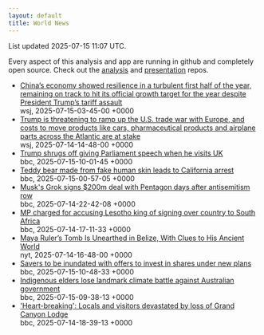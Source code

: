 ```yaml
---
layout: default
title: World News
---
```


<div markdown="0">
<div class="byline small text-muted">List updated <span class="datetime">2025-07-15 11:07 UTC</span>.</div>

<p>Every aspect of this analysis and app are running in github and completely open source. Check out the <a href="https://github.com/Castro-Media/Analysis">analysis</a> and <a href="https://github.com/Castro-Media/TopStoryReview.com">presentation</a> repos.</p>
<ul>
<li><a href='https://www.wsj.com/world/china/chinas-economy-slows-in-line-with-expectations-1c34e51f'>China&#8217;s economy showed resilience in a turbulent first half of the year, remaining on track to hit its official growth target for the year despite President Trump&#8217;s tariff assault</a><div class='byline small text-muted'>wsj, <span class="datetime">2025-07-15-03-45-00 +0000</span></div></li>
<li><a href='https://www.wsj.com/economy/trade/european-union-exports-tariffs-explained-64acab19'>Trump is threatening to ramp up the U.S. trade war with Europe, and costs to move products like cars, pharmaceutical products and airplane parts across the Atlantic are at stake</a><div class='byline small text-muted'>wsj, <span class="datetime">2025-07-14-14-48-00 +0000</span></div></li>
<li><a href='https://www.bbc.com/news/articles/cx2g1xexe7qo'>Trump shrugs off giving Parliament speech when he visits UK</a><div class='byline small text-muted'>bbc, <span class="datetime">2025-07-15-10-01-45 +0000</span></div></li>
<li><a href='https://www.bbc.com/news/articles/c9dg3909w0yo'>Teddy bear made from fake human skin leads to California arrest</a><div class='byline small text-muted'>bbc, <span class="datetime">2025-07-15-00-57-05 +0000</span></div></li>
<li><a href='https://www.bbc.com/news/articles/c628d9mre3go'>Musk's Grok signs $200m deal with Pentagon days after antisemitism row</a><div class='byline small text-muted'>bbc, <span class="datetime">2025-07-14-22-42-08 +0000</span></div></li>
<li><a href='https://www.bbc.com/news/articles/cp86pznd65ko'>MP charged for accusing Lesotho king of signing over country to South Africa</a><div class='byline small text-muted'>bbc, <span class="datetime">2025-07-14-17-11-33 +0000</span></div></li>
<li><a href='https://www.nytimes.com/2025/07/10/world/americas/maya-tomb-caracol-belize.html'>Maya Ruler&#8217;s Tomb Is Unearthed in Belize, With Clues to His Ancient World</a><div class='byline small text-muted'>nyt, <span class="datetime">2025-07-14-16-48-00 +0000</span></div></li>
<li><a href='https://www.bbc.com/news/articles/cvgwz7vypllo'>Savers to be inundated with offers to invest in shares under new plans</a><div class='byline small text-muted'>bbc, <span class="datetime">2025-07-15-10-48-33 +0000</span></div></li>
<li><a href='https://www.bbc.com/news/articles/cly8pwed355o'>Indigenous elders lose landmark climate battle against Australian government</a><div class='byline small text-muted'>bbc, <span class="datetime">2025-07-15-09-38-13 +0000</span></div></li>
<li><a href='https://www.bbc.com/news/articles/c4gd8d5jpy5o'>'Heart-breaking': Locals and visitors devastated by loss of Grand Canyon Lodge</a><div class='byline small text-muted'>bbc, <span class="datetime">2025-07-14-18-39-13 +0000</span></div></li>
</ul>
</div>
